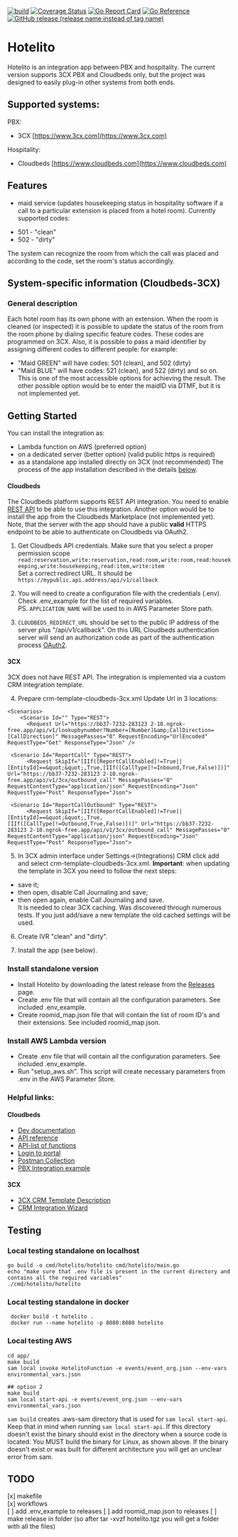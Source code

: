 [![build](https://github.com/olegromanchuk/hotelito/actions/workflows/ci.yml/badge.svg)](https://github.com/olegromanchuk/hotelito/actions/workflows/ci.yml)
[![Coverage Status](https://coveralls.io/repos/github/olegromanchuk/hotelito/badge.svg?branch=master)](https://coveralls.io/github/olegromanchuk/hotelito?branch=master)
[![Go Report Card](https://goreportcard.com/badge/github.com/olegromanchuk/hotelito)](https://goreportcard.com/report/github.com/olegromanchuk/hotelito)
[![Go Reference](https://pkg.go.dev/badge/github.com/olegromanchuk/hotelito.svg)](https://pkg.go.dev/github.com/olegromanchuk/hotelito)
[![GitHub release (release name instead of tag name)](https://img.shields.io/github/v/release/olegromanchuk/hotelito)](https://github.com/olegromanchuk/hotelito/releases)

# Hotelito


Hotelito is an integration app between PBX and hospitality. The current version supports 3CX PBX and Cloudbeds only, but the project was designed to easily plug-in other systems from both ends.


## Supported systems:


PBX:
- 3CX [https://www.3cx.com](https://www.3cx.com)


Hospitality:
- Cloudbeds [https://www.cloudbeds.com](https://www.cloudbeds.com)


## Features
- maid service (updates housekeeping status in hospitality software if a call to a particular extension is placed from a hotel room). Currently supported codes:
* 501 - "clean"
* 502 - "dirty"  

The system can recognize the room from which the call was placed and according to the code, set the room's status accordingly.



## System-specific information (Cloudbeds-3CX)
### General description
Each hotel room has its own phone with an extension. When the room is cleaned (or inspected) it is possible to update the status of the room from the room phone by dialing specific feature codes. These codes are programmed on 3CX. Also, it is possible to pass a maid identifier by assigning different codes to different people: for example:
* "Maid GREEN" will have codes: 501 (clean), and 502 (dirty)
* "Maid BLUE" will have codes: 521 (clean), and 522 (dirty)
and so on. This is one of the most accessible options for achieving the result. The other possible option would be to enter the maidID via DTMF, but it is not implemented yet.



## Getting Started
You can install the integration as:
- Lambda function on AWS (preferred option)
- on a dedicated server (better option) (valid public https is required)
- as a standalone app installed directly on 3CX (not recommended)
The process of the app installation described in the details [below](#install-standalone-version).

#### Cloudbeds
The Cloudbeds platform supports REST API integration. You need to enable [REST API](https://integrations.cloudbeds.com/hc/en-us/articles/360012140013-Property-and-Group-Account-API-Access) to be able to use this integration. Another option would be to install the app from the Cloudbeds Marketplace (not implemented yet).  
Note, that the server with the app should have a public **valid** HTTPS endpoint to be able to authenticate on Cloudbeds via OAuth2.

1. Get Cloudbeds API credentials. Make sure that you select a proper permission scope  
`read:reservation,write:reservation,read:room,write:room,read:housekeeping,write:housekeeping,read:item,write:item`  
 Set a correct redirect URL. It should be  
`https://mypublic.api.address/api/v1/callback`

2. You will need to create a configuration file with the credentials (.env). Check .env_example for the list of required variables.  
   PS. `APPLICATION_NAME` will be used to in AWS Parameter Store path.

3. `CLOUDBEDS_REDIRECT_URL` should be set to the public IP address of the server plus "/api/v1/callback". On this URL Cloudbeds authentication server will send an authorization code as part of the authentication process [OAuth2](https://integrations.cloudbeds.com/hc/en-us/articles/360006450433-OAuth-2-0).

#### 3CX
3CX does not have REST API. The integration is implemented via a custom CRM integration template.

4. Prepare crm-template-cloudbeds-3cx.xml Update Url in 3 locations:
```
<Scenarios>
    <Scenario Id="" Type="REST">
      <Request Url="https://bb37-7232-283123 2-10.ngrok-free.app/api/v1/lookupbynumber?Number=[Number]&amp;CallDirection=[CallDirection]" MessagePasses="0" RequestEncoding="UrlEncoded" RequestType="Get" ResponseType="Json" />
```
```
 <Scenario Id="ReportCall" Type="REST">
      <Request SkipIf="[IIf([ReportCallEnabled]!=True||[EntityId]==&quot;&quot;,True,[IIf([CallType]!=Inbound,True,False)])]" Url="https://bb37-7232-283123 2-10.ngrok-free.app/api/v1/3cx/outbound_call" MessagePasses="0" RequestContentType="application/json" RequestEncoding="Json" RequestType="Post" ResponseType="Json">
```
```
 <Scenario Id="ReportCallOutbound" Type="REST">
      <Request SkipIf="[IIf([ReportCallEnabled]!=True||[EntityId]==&quot;&quot;,True,[IIf([CallType]!=Outbound,True,False)])]" Url="https://bb37-7232-283123 2-10.ngrok-free.app/api/v1/3cx/outbound_call" MessagePasses="0" RequestContentType="application/json" RequestEncoding="Json" RequestType="Post" ResponseType="Json">
```

5. In 3CX admin interface under Settings->(Integrations) CRM click add and select crm-template-cloudbeds-3cx.xml.
**Important**: when updating the template in 3CX you need to follow the next steps:
- save it; 
- then open, disable Call Journaling and save; 
- then open again, enable Call Journaling and save.  
It is needed to clear 3CX caching. Was discovered through numerous tests. If you just add/save a new template the old cached settings will be used.
   
6. Create IVR "clean" and "dirty". 

7. Install the app (see below).

### Install standalone version

- Install Hotelito by downloading the latest release from the [Releases](https://github.com/olegromanchuk/hotelito/releases) page.
- Create .env file that will contain all the configuration parameters. See included .env_example.
- Create roomid_map.json file that will contain the list of room ID's and their extensions. See included roomid_map.json.

### Install AWS Lambda version

- Create .env file that will contain all the configuration parameters. See included .env_example.
- Run "setup_aws.sh". This script will create necessary parameters from .env in the AWS Parameter Store.

### Helpful links:
#### Cloudbeds
* [Dev documentation](https://integrations.cloudbeds.com/hc/en-us)
* [API reference](https://integrations.cloudbeds.com/hc/en-us/categories/14018007083163-API-Reference)
* [API-list of functions](https://hotels.cloudbeds.com/api/docs/)
* [Login to portal](https://hotels.cloudbeds.com/)
* [Postman Collection](https://app.getpostman.com/run-collection/0f613eb0e2a6a4fff0e9)
* [PBX Integration example](https://integrations.cloudbeds.com/hc/en-us/articles/7147099928859-App-Integration-PBX-Hotspot-TV-And-other-Systems-)

#### 3CX
* [3CX CRM Template Description](https://www.3cx.com/docs/server-side-crm-template-xml-description/)
* [CRM Integration Wizard](https://www.3cx.com/docs/crm-integration/)




## Testing

### Local testing standalone on localhost
```
go build -o cmd/hotelito/hotelito cmd/hotelito/main.go
echo "make sure that .env file is present in the current directory and contains all the required variables"
./cmd/hotelito/hotelito
```

### Local testing standalone in docker
```
 docker build -t hotelito .
 docker run --name hotelito -p 8080:8080 hotelito
```

### Local testing AWS
```
cd app/
make build
sam local invoke HotelitoFunction -e events/event_org.json --env-vars environmental_vars.json

## option 2
make build
sam local start-api -e events/event_org.json --env-vars environmental_vars.json
```
`sam build` creates .aws-sam directory that is used for `sam local start-api`. Keep that in mind when running `sam local start-api`. If this directory doesn't exist the binary should exist in the directory when a source code is located. You MUST build the binary for Linux, as shown above. If the binary doesn't exist or was built for different architecture you will get an unclear error from sam.

## TODO
[x] makefile  
[x] workflows  
[ ] add .env_example to releases
[ ] add roomid_map.json to releases
[ ] make release in folder (so after tar -xvzf hotelito.tgz you will get a folder with all the files)